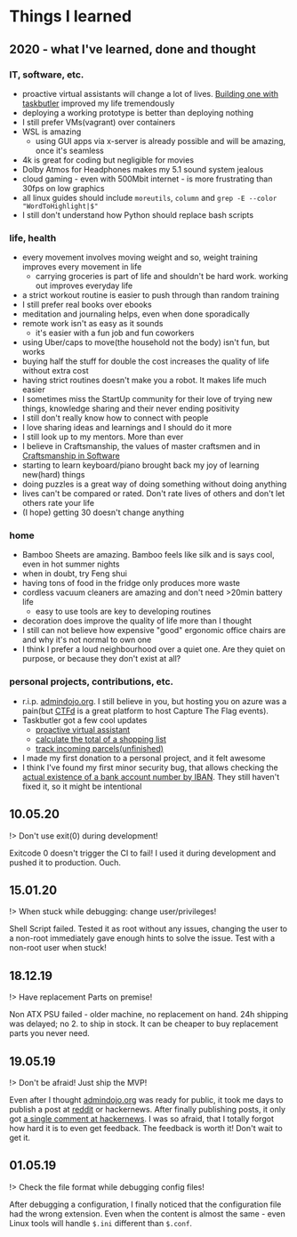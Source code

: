 # Things I learned

## 2020 - what I've learned, done and thought

### IT, software, etc.

- proactive virtual assistants will change a lot of lives. [Building one with taskbutler](https://twitter.com/6uhrmittag/status/1274297420445290496) improved my life tremendously
- deploying a working prototype is better than deploying nothing
- I still prefer VMs(vagrant) over containers
- WSL is amazing
    - using GUI apps via x-server is already possible and will be amazing, once it's seamless 
- 4k is great for coding but negligible for movies
- Dolby Atmos for Headphones makes my 5.1 sound system jealous 
- cloud gaming - even with 500Mbit internet - is more frustrating than 30fps on low graphics
- all linux guides should include `moreutils`, `column` and `grep -E --color "WordToHighlight|$"`
- I still don't understand how Python should replace bash scripts

### life, health

- every movement involves moving weight and so, weight training improves every movement in life
    - carrying groceries is part of life and shouldn't be hard work. working out improves everyday life 
- a strict workout routine is easier to push through than random training  
- I still prefer real books over ebooks
- meditation and journaling helps, even when done sporadically
- remote work isn't as easy as it sounds
    - it's easier with a fun job and fun coworkers
- using Uber/caps to move(the household not the body) isn't fun, but works
- buying half the stuff for double the cost increases the quality of life without extra cost
- having strict routines doesn't make you a robot. It makes life much easier
- I sometimes miss the StartUp community for their love of trying new things, knowledge sharing and their never ending positivity
- I still don't really know how to connect with people
- I love sharing ideas and learnings and I should do it more
- I still look up to my mentors. More than ever
- I believe in Craftsmanship, the values of master craftsmen and in [Craftsmanship in Software](https://www.oreilly.com/library/view/apprenticeship-patterns/9780596806842/)
- starting to learn keyboard/piano brought back my joy of learning new(hard) things
- doing puzzles is a great way of doing something without doing anything
- lives can't be compared or rated. Don't rate lives of others and don't let others rate your life
- (I hope) getting 30 doesn't change anything

### home

- Bamboo Sheets are amazing. Bamboo feels like silk and is says cool, even in hot summer nights
- when in doubt, try Feng shui
- having tons of food in the fridge only produces more waste
- cordless vacuum cleaners are amazing and don't need >20min battery life
    - easy to use tools are key to developing routines
- decoration does improve the quality of life more than I thought
- I still can not believe how expensive "good" ergonomic office chairs are and why it's not normal to own one
- I think I prefer a loud neighbourhood over a quiet one. Are they quiet on purpose, or because they don't exist at all?

### personal projects, contributions, etc.

- r.i.p. [admindojo.org](https://twitter.com/6uhrmittag/status/1137113822609772554). I still believe in you, but hosting you on azure was a pain(but [CTFd](https://github.com/CTFd/CTFd) is a great platform to host Capture The Flag events).
- Taskbutler got a few cool updates
    - [proactive virtual assistant](https://github.com/6uhrmittag/taskbutler/tree/feature-assistentrelay)
    - [calculate the total of a shopping list](https://github.com/6uhrmittag/taskbutler/releases/tag/2.2.4)
    - [track incoming parcels(unfinished)](https://github.com/6uhrmittag/taskbutler/tree/feature_parceltracking)
- I made my first donation to a personal project, and it felt awesome
- I think I've found my first minor security bug, that allows checking the [actual existence of a bank account number by IBAN](https://twitter.com/6uhrmittag/status/1290898819375411200). They still haven't fixed it, so it might be intentional

## 10.05.20
!> Don't use exit(0) during development!

Exitcode 0 doesn't trigger the CI to fail! I used it during development and pushed it to production. Ouch.

## 15.01.20
!> When stuck while debugging: change user/privileges!

Shell Script failed. Tested it as root without any issues, changing the user to a non-root immediately gave enough hints to solve the issue.
Test with a non-root user when stuck!


## 18.12.19
!> Have replacement Parts on premise!

Non ATX PSU failed - older machine, no replacement on hand. 24h shipping was delayed; no 2. to ship in stock.
It can be cheaper to buy replacement parts you never need.

## 19.05.19
!> Don't be afraid! Just ship the MVP!

Even after I thought [admindojo.org](https://admindojo.org) was ready for public, it took me days to publish a post at [reddit](https://www.reddit.com/r/linuxadmin/comments/bq4v33/admindojoorg_handson_sysadmin_training_feedback/) or hackernews.
After finally publishing posts, it only got [a single comment at hackernews](https://news.ycombinator.com/item?id=19949053). I was so afraid, that I totally forgot how hard it is to even get feedback.
The feedback is worth it! Don't wait to get it.


## 01.05.19
!> Check the file format while debugging config files!

After debugging a configuration, I finally noticed that the configuration file had the wrong extension. Even when the content is almost the same - even Linux tools will handle `$.ini` different than  `$.conf`.


